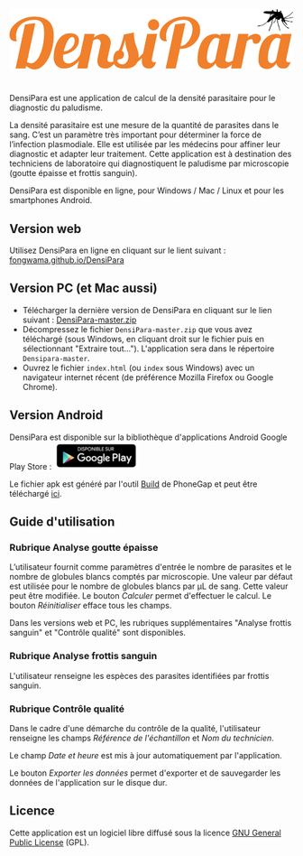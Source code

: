 ![logo DensiPara](local/logo_DensiPara_text.png)


#

DensiPara est une application de calcul de la densité parasitaire pour le diagnostic du paludisme. 

La densité parasitaire est une mesure de la quantité de parasites dans le sang. C’est un paramètre très important pour déterminer la force de l’infection plasmodiale. Elle est utilisée par les médecins pour affiner leur diagnostic et adapter leur traitement. Cette application est à destination des techniciens de laboratoire qui diagnostiquent le paludisme par microscopie (goutte épaisse et frottis sanguin).

DensiPara est disponible en ligne, pour Windows / Mac / Linux et pour les smartphones Android.


## Version web

Utilisez DensiPara en ligne en cliquant sur le lient suivant : [fongwama.github.io/DensiPara](http://fongwama.github.io/DensiPara/)

## Version PC (et Mac aussi)

- Télécharger la dernière version de DensiPara en cliquant sur le lien suivant : [DensiPara-master.zip](https://github.com/fongwama/DensiPara/archive/master.zip)
- Décompressez le fichier `DensiPara-master.zip` que vous avez téléchargé (sous Windows, en cliquant droit sur le fichier puis en sélectionnant "Extraire tout..."). L'application sera dans le répertoire `Densipara-master`.
- Ouvrez le fichier `index.html` (ou `index` sous Windows) avec un navigateur internet récent (de préférence Mozilla Firefox ou Google Chrome).

## Version Android

DensiPara est disponible sur la bibliothèque d'applications Android Google Play Store : [ ![Google Play Badge](local/google-play-badge.png) ](https://play.google.com/store/apps/details?id=com.fcrm.densipara)

Le fichier apk est généré par l'outil [Build](https://build.phonegap.com/) de PhoneGap et peut être téléchargé [ici](https://build.phonegap.com/apps/1868589/share).


## Guide d'utilisation

### Rubrique Analyse goutte épaisse

L’utilisateur fournit comme paramètres d'entrée le nombre de parasites et le nombre de globules blancs comptés par microscopie. Une valeur par défaut est utilisée pour le nombre de globules blancs par µL de sang. Cette valeur peut être modifiée. Le bouton *Calculer* permet d'effectuer le calcul. Le bouton *Réinitialiser* efface tous les champs.

Dans les versions web et PC, les rubriques supplémentaires "Analyse frottis sanguin" et "Contrôle qualité" sont disponibles.

### Rubrique Analyse frottis sanguin

L'utilisateur renseigne les espèces des parasites identifiées par frottis sanguin.

### Rubrique Contrôle qualité

Dans le cadre d'une démarche du contrôle de la qualité, l'utilisateur renseigne les champs *Référence de l'échantillon* et *Nom du technicien*. 

Le champ *Date et heure* est mis à jour automatiquement par l'application.

Le bouton *Exporter les données* permet d'exporter et de sauvegarder les données de l'application sur le disque dur.



## Licence

Cette application est un logiciel libre diffusé sous la licence [GNU General Public License](LICENSE) (GPL).


